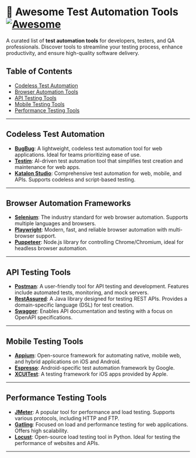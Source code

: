 # 🤖 Awesome Test Automation Tools [![Awesome](https://awesome.re/badge.svg)](https://awesome.re)

A curated list of **test automation tools** for developers, testers, and QA professionals. Discover tools to streamline your testing process, enhance productivity, and ensure high-quality software delivery.

## Table of Contents
- [Codeless Test Automation](#codeless-test-automation)
- [Browser Automation Tools](#browser-automation-tools)
- [API Testing Tools](#api-testing-tools)
- [Mobile Testing Tools](#mobile-testing-tools)
- [Performance Testing Tools](#performance-testing-tools)

---

## Codeless Test Automation
- **[BugBug](https://bugbug.io)**: A lightweight, codeless test automation tool for web applications. Ideal for teams prioritizing ease of use.
- **[Testim](https://www.testim.io)**: AI-driven test automation tool that simplifies test creation and maintenance for web apps.
- **[Katalon Studio](https://www.katalon.com)**: Comprehensive test automation for web, mobile, and APIs. Supports codeless and script-based testing.

---

## Browser Automation Frameworks
- **[Selenium](https://www.selenium.dev)**: The industry standard for web browser automation. Supports multiple languages and browsers.
- **[Playwright](https://playwright.dev)**: Modern, fast, and reliable browser automation with multi-browser support.
- **[Puppeteer](https://pptr.dev)**: Node.js library for controlling Chrome/Chromium, ideal for headless browser automation.

---

## API Testing Tools
- **[Postman](https://www.postman.com)**: A user-friendly tool for API testing and development. Features include automated tests, monitoring, and mock servers.
- **[RestAssured](https://rest-assured.io)**: A Java library designed for testing REST APIs. Provides a domain-specific language (DSL) for test creation.
- **[Swagger](https://swagger.io)**: Enables API documentation and testing with a focus on OpenAPI specifications.

---

## Mobile Testing Tools
- **[Appium](https://appium.io)**: Open-source framework for automating native, mobile web, and hybrid applications on iOS and Android.
- **[Espresso](https://developer.android.com/training/testing/espresso)**: Android-specific test automation framework by Google.
- **[XCUITest](https://developer.apple.com/documentation/xctest)**: A testing framework for iOS apps provided by Apple.

---

## Performance Testing Tools
- **[JMeter](https://jmeter.apache.org)**: A popular tool for performance and load testing. Supports various protocols, including HTTP and FTP.
- **[Gatling](https://gatling.io)**: Focused on load and performance testing for web applications. Offers high scalability.
- **[Locust](https://locust.io)**: Open-source load testing tool in Python. Ideal for testing the performance of websites and APIs.

---
